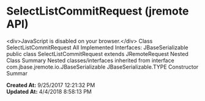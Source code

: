 # SelectListCommitRequest (jremote API)

&lt;div&gt;JavaScript is disabled on your browser.&lt;/div&gt; Class SelectListCommitRequest All Implemented Interfaces: JBaseSerializable public class SelectListCommitRequest extends JRemoteRequest Nested Class Summary Nested classes/interfaces inherited from interface com.jbase.jremote.io.JBaseSerializable JBaseSerializable.TYPE Constructor Summar  

**Created At:** 9/25/2017 12:21:32 PM  
**Updated At:** 4/4/2018 8:58:13 PM  

